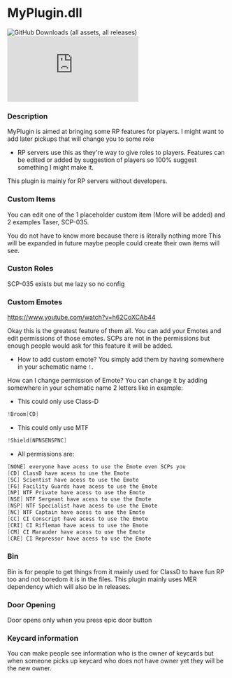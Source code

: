 # MyPlugin.dll
![GitHub Downloads (all assets, all releases)](https://img.shields.io/github/downloads/Saskyc/MyPlugin.dll/total) ![GitHub Release](https://img.shields.io/github/v/release/Saskyc/MyPlugin.dll)

### Description
MyPlugin is aimed at bringing some RP features for players.
I might want to add later pickups that will change you to some role
- RP servers use this as they're way to give roles to players.
Features can be edited or added by suggestion of players so 100% suggest something I might make it.

This plugin is mainly for RP servers without developers.

### Custom Items
You can edit one of the 1 placeholder custom item (More will be added) and 2 examples Taser, SCP-035.

You do not have to know more because there is literally nothing more
This will be expanded in future maybe people could create their own items will see.

### Custon Roles
SCP-035 exists but me lazy so no config

### Custom Emotes

https://www.youtube.com/watch?v=h62CoXCAb44

Okay this is the greatest feature of them all. You can add your Emotes and edit permissions of those emotes.
SCPs are not in the permissions but enough people would ask for this feature it will be added.

* How to add custom emote?
You simply add them by having somewhere in your schematic name `!`.

How can I change permission of Emote?
You can change it by adding somewhere in your schematic name 2 letters like in example:

* This could only use Class-D
```cs
!Broom[CD]
```

* This could only use MTF
```cs
!Shield[NPNSENSPNC]
```

* All permissions are:
```cs
[NONE] everyone have acess to use the Emote even SCPs you
[CD] ClassD have acess to use the Emote
[SC] Scientist have acess to use the Emote
[FG] Facility Guards have acess to use the Emote
[NP] NTF Private have acess to use the Emote
[NSE] NTF Sergeant have acess to use the Emote
[NSP] NTF Specialist have acess to use the Emote
[NC] NTF Captain have acess to use the Emote
[CC] CI Conscript have acess to use the Emote
[CRI] CI Rifleman have acess to use the Emote
[CM] CI Marauder have acess to use the Emote
[CRE] CI Repressor have acess to use the Emote
```

### Bin
Bin is for people to get things from it mainly used for ClassD to have fun RP too and not boredom it is in the files.
This plugin mainly uses MER dependency which will also be in releases.

### Door Opening
Door opens only when you press epic door button

### Keycard information
You can make people see information who is the owner of keycards
but when someone picks up keycard who does not have owner yet they will be the new owner.
